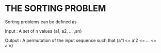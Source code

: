 # THE SORTING PROBLEM

Sorting problems can be defined as

Input : A set of n values {a1, a2, ... ,an}

Output : A permutation of the input sequence such that {a'1 <= a'2 <= ... <= a'n}
